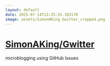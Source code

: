 ```yaml
---
layout: default
date: 2025-07-14T13:25:15.183178
image: assets/SimonAKing_Gwitter_cropped.png
---
```


# [SimonAKing/Gwitter](https://github.com/SimonAKing/Gwitter)

microblogging using GitHub Issues
